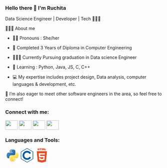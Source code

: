 ### Hello there 👋 I'm Ruchita
Data Science Engineer | Developer | Tech 👩🏻‍💻

👩🏻‍🎓 About me

- 👧🏻 Pronouns : She/her

- 🏅 Completed 3 Years of Diploma in Computer Engineering

- 🕵🏻‍♀️ Currently Pursuing graduation in Data science Engineer

- 🌱 Learning : Python, Java, JS, C, C++

- 💻 My expertise includes project design, Data analysis, computer languages & development, etc.

🤝 I’m also eager to meet other software engineers in the area, so feel free to connect!
<!--
**Ruchita-Patil/Ruchita-Patil** is a ✨ _special_ ✨ repository because its `README.md` (this file) appears on your GitHub profile.

Here are some ideas to get you started:

- 🔭 I’m currently working on ...
- 🌱 I’m currently learning about Data science
- 👯 I’m looking to collaborate on ...
- 🤔 I’m looking for help with ...
- 💬 Ask me about ...
- 📫 How to reach me: ...
- 😄 Pronouns: ...
- ⚡ Fun fact: ...
-->

<h3 align="left">Connect with me:</h3>
<p align="left">
<a href="http://www.github.com/ruchita-patil" target="blank"><img align="center" src="https://cdn.jsdelivr.net/npm/simple-icons@3.0.1/icons/github.svg" alt="" height="30" width="40" /></a>
<a href="https://www.linkedin.com/in/ruchita-s-patil" target="blank"><img align="center" src="https://cdn.jsdelivr.net/npm/simple-icons@3.0.1/icons/linkedin.svg" alt="" height="30" width="40" /></a>
<a href="https://instagram.com/ruchita.here?utm_medium=copy_link" target="blank"><img align="center" src="https://cdn.jsdelivr.net/npm/simple-icons@3.0.1/icons/instagram.svg" alt="" height="30" width="40" /></a>
<a href="https://m.facebook.com/100048795615321" target="blank"><img align="center" src="https://cdn.jsdelivr.net/npm/simple-icons@3.0.1/icons/facebook.svg" alt="" height="30" width="40" /></a>
</p>

<h3 align="left">Languages and Tools:</h3>

<img align="left" alt="Coding" width="47" src="https://github.com/devicons/devicon/blob/master/icons/python/python-original.svg">
<img align="left" alt="Coding" width="47" src="https://github.com/devicons/devicon/blob/master/icons/c/c-line.svg">
<img align="left" alt="Coding" width="47" src="https://github.com/devicons/devicon/blob/master/icons/html5/html5-plain-wordmark.svg">
